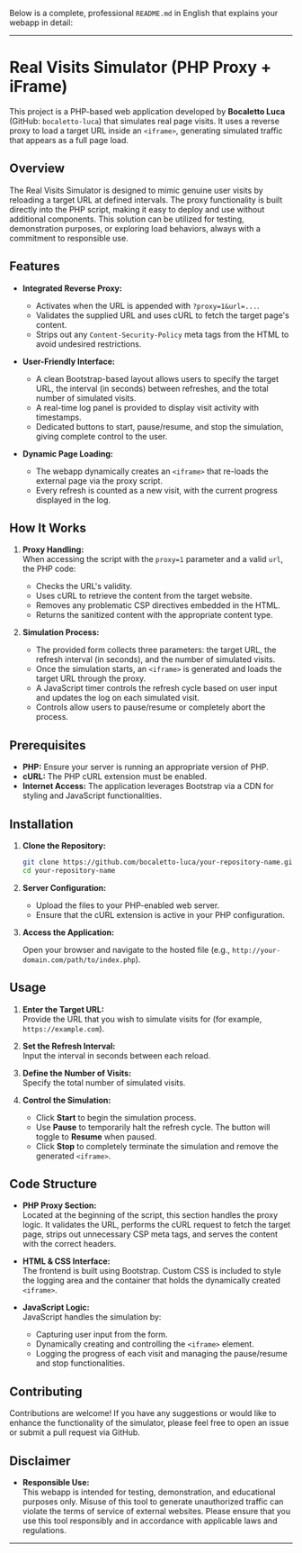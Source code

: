 Below is a complete, professional `README.md` in English that explains your webapp in detail:

---


# Real Visits Simulator (PHP Proxy + iFrame)

This project is a PHP-based web application developed by **Bocaletto Luca** (GitHub: `bocaletto-luca`) that simulates real page visits. It uses a reverse proxy to load a target URL inside an `<iframe>`, generating simulated traffic that appears as a full page load.

## Overview

The Real Visits Simulator is designed to mimic genuine user visits by reloading a target URL at defined intervals. The proxy functionality is built directly into the PHP script, making it easy to deploy and use without additional components. This solution can be utilized for testing, demonstration purposes, or exploring load behaviors, always with a commitment to responsible use.

## Features

- **Integrated Reverse Proxy:**  
  - Activates when the URL is appended with `?proxy=1&url=...`.  
  - Validates the supplied URL and uses cURL to fetch the target page's content.  
  - Strips out any `Content-Security-Policy` meta tags from the HTML to avoid undesired restrictions.

- **User-Friendly Interface:**  
  - A clean Bootstrap-based layout allows users to specify the target URL, the interval (in seconds) between refreshes, and the total number of simulated visits.
  - A real-time log panel is provided to display visit activity with timestamps.
  - Dedicated buttons to start, pause/resume, and stop the simulation, giving complete control to the user.

- **Dynamic Page Loading:**  
  - The webapp dynamically creates an `<iframe>` that re-loads the external page via the proxy script.
  - Every refresh is counted as a new visit, with the current progress displayed in the log.

## How It Works

1. **Proxy Handling:**  
   When accessing the script with the `proxy=1` parameter and a valid `url`, the PHP code:
   - Checks the URL's validity.
   - Uses cURL to retrieve the content from the target website.
   - Removes any problematic CSP directives embedded in the HTML.
   - Returns the sanitized content with the appropriate content type.

2. **Simulation Process:**  
   - The provided form collects three parameters: the target URL, the refresh interval (in seconds), and the number of simulated visits.
   - Once the simulation starts, an `<iframe>` is generated and loads the target URL through the proxy.
   - A JavaScript timer controls the refresh cycle based on user input and updates the log on each simulated visit.
   - Controls allow users to pause/resume or completely abort the process.

## Prerequisites

- **PHP:** Ensure your server is running an appropriate version of PHP.
- **cURL:** The PHP cURL extension must be enabled.
- **Internet Access:** The application leverages Bootstrap via a CDN for styling and JavaScript functionalities.

## Installation

1. **Clone the Repository:**

   ```bash
   git clone https://github.com/bocaletto-luca/your-repository-name.git
   cd your-repository-name
   ```

2. **Server Configuration:**

   - Upload the files to your PHP-enabled web server.
   - Ensure that the cURL extension is active in your PHP configuration.

3. **Access the Application:**

   Open your browser and navigate to the hosted file (e.g., `http://your-domain.com/path/to/index.php`).

## Usage

1. **Enter the Target URL:**  
   Provide the URL that you wish to simulate visits for (for example, `https://example.com`).

2. **Set the Refresh Interval:**  
   Input the interval in seconds between each reload.

3. **Define the Number of Visits:**  
   Specify the total number of simulated visits.

4. **Control the Simulation:**  
   - Click **Start** to begin the simulation process.
   - Use **Pause** to temporarily halt the refresh cycle. The button will toggle to **Resume** when paused.
   - Click **Stop** to completely terminate the simulation and remove the generated `<iframe>`.

## Code Structure

- **PHP Proxy Section:**  
  Located at the beginning of the script, this section handles the proxy logic. It validates the URL, performs the cURL request to fetch the target page, strips out unnecessary CSP meta tags, and serves the content with the correct headers.

- **HTML & CSS Interface:**  
  The frontend is built using Bootstrap. Custom CSS is included to style the logging area and the container that holds the dynamically created `<iframe>`.

- **JavaScript Logic:**  
  JavaScript handles the simulation by:
  - Capturing user input from the form.
  - Dynamically creating and controlling the `<iframe>` element.
  - Logging the progress of each visit and managing the pause/resume and stop functionalities.

## Contributing

Contributions are welcome! If you have any suggestions or would like to enhance the functionality of the simulator, please feel free to open an issue or submit a pull request via GitHub.

## Disclaimer

- **Responsible Use:**  
  This webapp is intended for testing, demonstration, and educational purposes only. Misuse of this tool to generate unauthorized traffic can violate the terms of service of external websites. Please ensure that you use this tool responsibly and in accordance with applicable laws and regulations.

---
